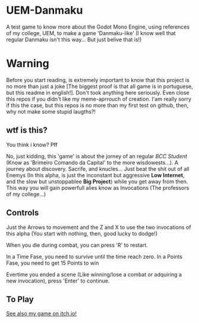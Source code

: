 # UEM-Danmaku
A test game to know more about the Godot Mono Engine, using references of my college, UEM,  to make a game 'Danmaku-like' (I know well that regular Danmaku isn't this way... But just belive that is!)

# Warning
Before you start reading, is extremely important to know that this project is no more than just a joke [The biggest proof is that all game is in portuguese, but this readme in english!]. Don't took anything here seriously. Even close this repos if you didn't like my meme-aprrouch of creation. I'am really sorry if this the case, but this repos is no more than my first test on github, then, why not make some stupid laugths?!

## wtf is this? 
You think i know? Pff

No, just kidding, this 'game' is about the jorney of an regular _BCC Student_ (Know as 'Brimeiro Comando da Capital' to the more wisdowests...). A journey about discovery. Sacrife, and knucles... Just beat the shit out of all Enemys (In this alpha, is just the inconstant but aggressive **Low Internet**, and the slow but unstoppablee **Big Project**) while you get away from then. This way you will gain powerfull alies know as Invocations (The professors of my college...) 

## Controls 
Just the Arrows to movement and the Z and X to use the two invocations of this alpha (You start with nothing, then, good lucky to dodge!)

When you die during combat, you can press 'R' to restart.

In a Time Fase, you need to survive until the time reach zero. In a Points Fase, you need to get 15 Points to win

Evertime you ended a scene (Like winning/lose a combat or adquiring a new invocation), press 'Enter' to continue.

## To Play
[See also my game on itch.io!](https://formyfreedom.itch.io/danmaku-uem)
